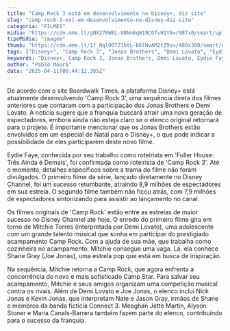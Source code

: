 ```yaml
---
title: "Camp Rock 3 está em desenvolvimento no Disney+, diz site"
slug: "camp-rock-3-est-em-desenvolvimento-no-disney-diz-site"
categoria: "FILMES"
midia: "https://cdn.ome.lt/gNX276WEL-U8NnBqW19COfvH1Y8=/987x0/smart/uploads/conteudo/fotos/Design_sem_nome_-_2025-04-10T203024.422.png"
tipoMidia: "imagem"
thumb: "https://cdn.ome.lt/1f_NqlOO7Z1btL-b6lHvAM2tZ9s=/480x360/smart/extras/conteudos/Design_sem_nome_-_2025-04-10T203024.422.png"
tags: ["Disney+", "Camp Rock 3", "Jonas Brothers", "Demi Lovato", "Eydie Faye", "sequência de filmes", "música", "filme adolescente"]
keywords: "Disney+, Camp Rock 3, Jonas Brothers, Demi Lovato, Eydie Faye, sequência de filmes, música, filme adolescente"
author: "Pablo Moura"
data: "2025-04-11T00:44:12.385Z"
---
```


De acordo com o site Boardwalk Times, a plataforma Disney+ está atualmente desenvolvendo 'Camp Rock 3', uma sequência direta dos filmes anteriores que contaram com a participação dos Jonas Brothers e Demi Lovato. A notícia sugere que a franquia buscará atrair uma nova geração de espectadores, embora ainda não esteja claro se o elenco original retornará para o projeto. É importante mencionar que os Jonas Brothers estão envolvidos em um especial de Natal para o Disney+, o que pode indicar a possibilidade de eles participarem deste novo filme.

Eydie Faye, conhecida por seu trabalho como roteirista em 'Fuller House: Três Ainda é Demais', foi confirmada como roteirista de 'Camp Rock 3'. Até o momento, detalhes específicos sobre a trama do filme não foram divulgados. O primeiro filme da série, lançado diretamente no Disney Channel, foi um sucesso retumbante, atraindo 8,9 milhões de espectadores em sua estreia. O segundo filme também não ficou atrás, com 7,9 milhões de espectadores sintonizando para assistir ao lançamento no canal.

Os filmes originais de 'Camp Rock' estão entre as estreias de maior sucesso no Disney Channel até hoje. O enredo do primeiro filme gira em torno de Mitchie Torres (interpretada por Demi Lovato), uma adolescente com um grande talento musical que sonha em participar do prestigiado acampamento Camp Rock. Com a ajuda de sua mãe, que trabalha como cozinheira no acampamento, Mitchie consegue uma vaga. Lá, ela conhece Shane Gray (Joe Jonas), uma estrela pop que está em busca de inspiração.

Na sequência, Mitchie retorna a Camp Rock, que agora enfrenta a concorrência do novo e mais sofisticado Camp Star. Para salvar seu acampamento, Mitchie e seus amigos organizam uma competição musical contra os rivais. Além de Demi Lovato e Joe Jonas, o elenco inclui Nick Jonas e Kevin Jonas, que interpretam Nate e Jason Gray, irmãos de Shane e membros da banda fictícia Connect 3. Meaghan Jette Martin, Alyson Stoner e Maria Canals-Barrera também fazem parte do elenco, contribuindo para o sucesso da franquia.